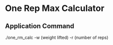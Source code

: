 # One Rep Max Calculator

## Application Command
./one_rm_calc -w (weight lifted) -r (number of reps)